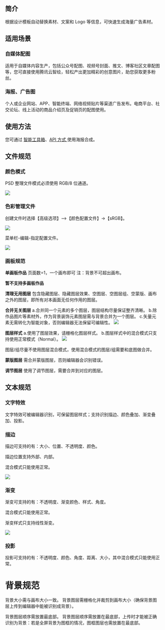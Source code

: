 ## 简介

根据设计模板自动替换素材、文案和 Logo 等信息，可快速生成海量广告素材。


## 适用场景

### 自媒体配图
适用于自媒体内容生产，包括公众号配图、视频号封面、推文、博客社区文章配图等，您可直接使用腾讯云智绘，轻松产出更加精彩的创意图片，助您获取更多粉丝。

### 海报、广告图
个人或企业网站、APP、智能终端、网络视频贴片等渠道广告发布。电商平台、社交论坛、线上活动的商品介绍页及促销页的配图使用。


## 使用方法

您可通过 [智能工具箱](https://cloud.tencent.com/document/product/460/80340)、[API 方式 ](https://cloud.tencent.com/document/product/460/82386)使用海报合成。



## 文件规范

### 颜色模式
PSD 整理文件模式必须使用 RGB/8 位通道。

![](https://qcloudimg.tencent-cloud.cn/raw/3c1a718c419e708940718ee56a0f0f28.png)

### 色彩管理文件
创建文件时选择【高级选项】-->【颜色配置文件】→【sRGB】。

![](https://qcloudimg.tencent-cloud.cn/raw/ec1b7e4ca173b964bbe76a2ff3f2ca3f.png)

菜单栏-编辑-指定配置文件。

![](https://qcloudimg.tencent-cloud.cn/raw/9fe01edf3c685c118ff5a401472f1ea1.png)

### 画板规范
**单画板作品**
页面数=1，一个画布即可 注：背景不可超出画布。

**暂不支持多画板作品**

**清理无用图层**
包含隐藏图层、隐藏图层效果、空图层、空图层组、空蒙版、画布之外的图层，即所有对本画面无任何作用的图层。

**合并无关图层**
a.合并同一个元素的多个图层，图层结构尽量保证整齐清晰。
b.除作品图片等素材外，作为背景装饰元素图层需与背景合并为一个图层。
c.矢量元素无需转化为智能对象，否则编辑器无法保留可编辑性。
![](https://qcloudimg.tencent-cloud.cn/raw/f64c6a74debc1b3a0b6c486de9d83b1d.png)

**图层样式**
a.使用了图层效果，请栅格化图层样式。
b.图层样式中的混合模式只支持使用正常模式（Normal）。
![](https://qcloudimg.tencent-cloud.cn/raw/e0bfd793c129acf8f3b0e95b290819ad.png)

图层/组尽量不使用图层混合模式，使用混合模式的图层/组需要和底图做合并。


**蒙版图层**
需合并蒙版图层，否则编辑器会识别错误。


**调节图层**
使用了调节图层，需要合并到对应的图层。



## 文本规范

### 文字特效
文字特效可被编辑器识别，可保留图层样式；支持识别描边、颜色叠加、渐变叠加、投影。

### 描边

描边可支持的有：大小、位置、不透明度、颜色。

描边位置支持外部、内部。

混合模式只能使用正常。

![](https://qcloudimg.tencent-cloud.cn/raw/645e9dcf52f2d2abfbe3875ee4fd322b.png)


### 渐变

渐变可支持的有：不透明度、渐变颜色、样式、角度。

混合模式只能使用正常。

渐变样式只支持线性渐变。

![](https://qcloudimg.tencent-cloud.cn/raw/49849b28fbe8ebed9243969d6863c675.png)

### 投影

投影可支持的有：不透明度、颜色、角度、距离、大小，其中混合模式只能使用正常。



# 背景规范
背景大小需与画布大小一致。
背景图层需栅格化并裁剪到画布大小（确保背景图层上传到编辑器中能被识别成背景）。

背景图层顺序需放置最底部。
背景图层顺序需放置在最底部，上传时才能被正确识别为背景：若是全屏背景为图框的情况，图框图层也需放置在最底部。
